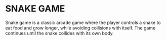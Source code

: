 # SNAKE GAME

 Snake game is a classic arcade game where the player controls a snake to eat food and grow longer, while avoiding collisions with itself. The game continues until the snake collides with its own body.
 
